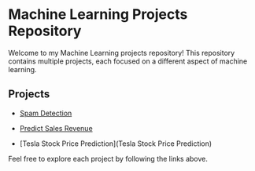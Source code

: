 # Machine Learning Projects Repository

Welcome to my Machine Learning projects repository! This repository contains multiple projects, each focused on a different aspect of machine learning.

## Projects

- [Spam Detection](spam_detection.ipynb)

- [Predict Sales Revenue](Predict_Sales_Revenue)
  
- [Tesla Stock Price Prediction](Tesla Stock Price Prediction) 

Feel free to explore each project by following the links above.
